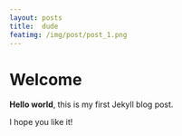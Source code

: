 ```yaml
---
layout: posts
title:  dude
featimg: /img/post/post_1.png
---
```


# Welcome

**Hello world**, this is my first Jekyll blog post.

I hope you like it!